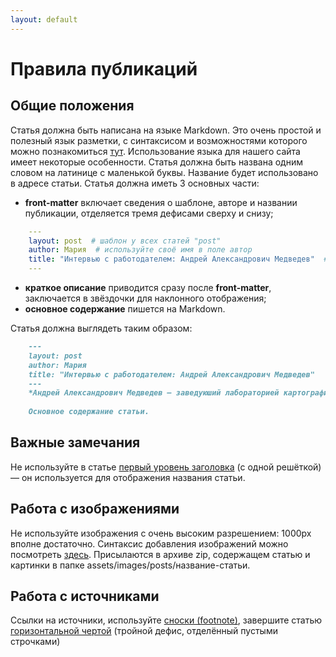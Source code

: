 ```yaml
---
layout: default
---
```

# Правила публикаций

## Общие положения
Статья должна быть написана на языке Markdown. Это очень простой и полезный язык разметки, с синтаксисом и возможностями которого можно познакомиться [тут](https://github.com/adam-p/markdown-here/wiki/Markdown-Cheatsheet). Использование языка для нашего сайта имеет некоторые особенности.
Статья должна быть названа одним словом на латинице с маленькой буквы. Название будет использовано в адресе статьи.
Статья должна иметь 3 основных части:
- **front-matter** включает сведения о шаблоне, авторе и названии публикации, отделяется тремя дефисами сверху и снизу;
```yaml
    ---
    layout: post  # шаблон у всех статей "post"
    author: Мария  # используйте своё имя в поле автор
    title: "Интервью с работодателем: Андрей Александрович Медведев"  # заключайте название в кавычки
    ---
```
- **краткое описание** приводится сразу после **front-matter**, заключается в звёздочки для наклонного отображения;
- **основное содержание** пишется на Markdown.

Статья должна выглядеть таким образом:
```markdown
    ---
    layout: post
    author: Мария
    title: "Интервью с работодателем: Андрей Александрович Медведев"
    ---
    *Андрей Александрович Медведев — заведуюший лабораторией картографии ИГ РАН*
    
    Основное содержание статьи.
```

## Важные замечания
Не используйте в статье [первый уровень заголовка](https://github.com/adam-p/markdown-here/wiki/Markdown-Cheatsheet#headers) (с одной решёткой) — он используется для отображения названия статьи.

## Работа с изображениями
Не используйте изображения с очень высоким разрешением: 1000px вполне достаточно. Синтаксис добавления изображений можно посмотреть [здесь](https://github.com/adam-p/markdown-here/wiki/Markdown-Cheatsheet#images). Присылаются в архиве zip, содержащем статью и картинки в папке assets/images/posts/название-статьи.

## Работа с источниками
Cсылки на источники, используйте [сноски (footnote)](https://support.typora.io/Markdown-Reference/#footnotes), завершите статью [горизонтальной чертой](https://github.com/adam-p/markdown-here/wiki/Markdown-Cheatsheet#horizontal-rule) (тройной дефис, отделённый пустыми строчками)